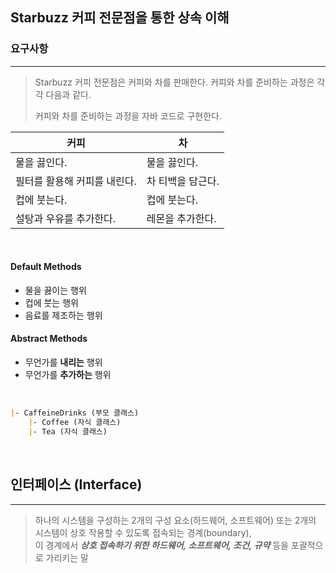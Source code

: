 ## Starbuzz 커피 전문점을 통한 상속 이해

### 요구사항

---
> Starbuzz 커피 전문점은 커피와 차를 판매한다. 커피와 차를 준비하는 과정은 각각 다음과 같다.
>
> 커피와 차를 준비하는 과정을 자바 코드로 구현한다.

| 커피 | 차 |
|------|----|
|물을 끓인다.|물을 끓인다.|
|필터를 활용해 커피를 내린다.|차 티백을 담근다.|
|컵에 붓는다.|컵에 붓는다.|
|설탕과 우유를 추가한다.|레몬을 추가한다.|

<br>

#### Default Methods

- 물을 끓이는 행위
- 컵에 붓는 행위
- 음료를 제조하는 행위

#### Abstract Methods

- 무언가를 **내리는** 행위
- 무언가를 **추가하는** 행위

<br>

```md
|- CaffeineDrinks (부모 클래스)
    |- Coffee (자식 클래스)
    |- Tea (자식 클래스)
```

<br>

## 인터페이스 (Interface)

---

>하나의 시스템을 구성하는 2개의 구성 요소(하드웨어, 소프트웨어) 또는 2개의 시스템이 상호 작용할 수 있도록 접속되는 경계(boundary), <br>
>이 경계에서 _**상호 접속하기 위한 하드웨어, 소프트웨어, 조건, 규약**_ 등을 포괄적으로 가리키는 말

<br>

